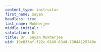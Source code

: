 ```yaml
---
content_type: instructor
first_name: Sayan
headless: true
last_name: Mukherjee
middle_initial: ''
salutation: Dr.
title: Dr. Sayan Mukherjee
uid: 19e833af-f22c-0140-834d-73044129749e
---
```

